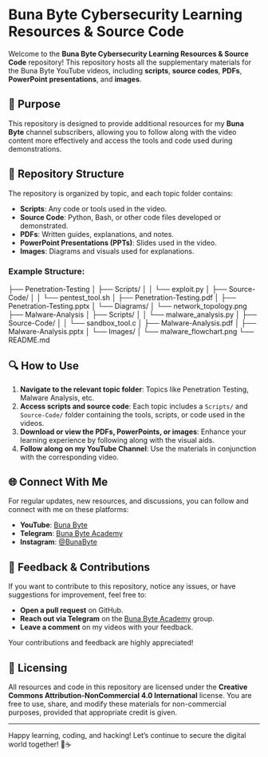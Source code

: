 # Buna Byte Cybersecurity Learning Resources & Source Code

Welcome to the **Buna Byte Cybersecurity Learning Resources & Source Code** repository! This repository hosts all the supplementary materials for the Buna Byte YouTube videos, including **scripts**, **source codes**, **PDFs**, **PowerPoint presentations**, and **images**.

## 🎯 Purpose

This repository is designed to provide additional resources for my **Buna Byte** channel subscribers, allowing you to follow along with the video content more effectively and access the tools and code used during demonstrations.

## 📂 Repository Structure

The repository is organized by topic, and each topic folder contains:

- **Scripts**: Any code or tools used in the video.
- **Source Code**: Python, Bash, or other code files developed or demonstrated.
- **PDFs**: Written guides, explanations, and notes.
- **PowerPoint Presentations (PPTs)**: Slides used in the video.
- **Images**: Diagrams and visuals used for explanations.

### Example Structure:

├── Penetration-Testing │ ├── Scripts/ │ │ └── exploit.py │ ├── Source-Code/ │ │ └── pentest_tool.sh │ ├── Penetration-Testing.pdf │ ├── Penetration-Testing.pptx │ └── Diagrams/ │ └── network_topology.png ├── Malware-Analysis │ ├── Scripts/ │ │ └── malware_analysis.py │ ├── Source-Code/ │ │ └── sandbox_tool.c │ ├── Malware-Analysis.pdf │ ├── Malware-Analysis.pptx │ └── Images/ │ └── malware_flowchart.png └── README.md


## 🔍 How to Use

1. **Navigate to the relevant topic folder**: Topics like Penetration Testing, Malware Analysis, etc.
2. **Access scripts and source code**: Each topic includes a `Scripts/` and `Source-Code/` folder containing the tools, scripts, or code used in the videos.
3. **Download or view the PDFs, PowerPoints, or images**: Enhance your learning experience by following along with the visual aids.
4. **Follow along on my YouTube Channel**: Use the materials in conjunction with the corresponding video.

## 🌐 Connect With Me

For regular updates, new resources, and discussions, you can follow and connect with me on these platforms:
- **YouTube**: [Buna Byte](https://youtube.com)
- **Telegram**: [Buna Byte Academy](https://t.me/yourchannel)
- **Instagram**: [@BunaByte](https://instagram.com/BunaByte)

## 📧 Feedback & Contributions

If you want to contribute to this repository, notice any issues, or have suggestions for improvement, feel free to:
- **Open a pull request** on GitHub.
- **Reach out via Telegram** on the [Buna Byte Academy](https://t.me/yourchannel) group.
- **Leave a comment** on my videos with your feedback.

Your contributions and feedback are highly appreciated!

## 🔑 Licensing

All resources and code in this repository are licensed under the **Creative Commons Attribution-NonCommercial 4.0 International** license. You are free to use, share, and modify these materials for non-commercial purposes, provided that appropriate credit is given.

---

Happy learning, coding, and hacking! Let’s continue to secure the digital world together! 🔐☕
